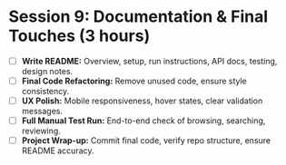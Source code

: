 # Session 9: Documentation & Final Touches (3 hours)

- [ ] **Write README:** Overview, setup, run instructions, API docs, testing, design notes.
- [ ] **Final Code Refactoring:** Remove unused code, ensure style consistency.
- [ ] **UX Polish:** Mobile responsiveness, hover states, clear validation messages.
- [ ] **Full Manual Test Run:** End-to-end check of browsing, searching, reviewing.
- [ ] **Project Wrap-up:** Commit final code, verify repo structure, ensure README accuracy.
